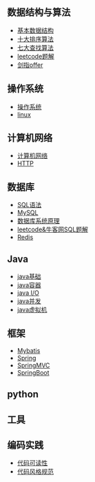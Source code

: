 ## 数据结构与算法
- [基本数据结构]()
- [十大排序算法](https://github.com/ChenLiang-Vic/Personal-notes/blob/master/%E6%95%B0%E6%8D%AE%E7%BB%93%E6%9E%84%E4%B8%8E%E7%AE%97%E6%B3%95/%E6%8E%92%E5%BA%8F%E7%AE%97%E6%B3%95/README.md)
- [七大查找算法]()
- [leetcode题解]()
- [剑指offer]()
## 操作系统
- [操作系统]()
- [linux]()
## 计算机网络
- [计算机网络](https://github.com/ChenLiang-Vic/Personal-notes/blob/master/%E8%AE%A1%E7%AE%97%E6%9C%BA%E7%BD%91%E7%BB%9C/README.md)
- [HTTP](https://github.com/ChenLiang-Vic/Personal-notes/blob/master/%E8%AE%A1%E7%AE%97%E6%9C%BA%E7%BD%91%E7%BB%9C/doc/HTTP.md)
## 数据库
- [SQL语法](https://github.com/ChenLiang-Vic/Personal-notes/blob/master/%E6%95%B0%E6%8D%AE%E5%BA%93/doc/SQL.md)
- [MySQL](https://github.com/ChenLiang-Vic/Personal-notes/blob/master/%E6%95%B0%E6%8D%AE%E5%BA%93/doc/MYSQL.md)
- [数据库系统原理](https://github.com/ChenLiang-Vic/Personal-notes/blob/master/数据库/doc/数据库系统原理.md)
- [leetcode&牛客网SQL题解](https://github.com/ChenLiang-Vic/Personal-notes/blob/master/%E6%95%B0%E6%8D%AE%E5%BA%93/doc/leetcode%26%E7%89%9B%E5%AE%A2%E7%BD%91%E9%A2%98%E8%A7%A3.md)
- [Redis](https://github.com/ChenLiang-Vic/Personal-notes/blob/master/%E6%95%B0%E6%8D%AE%E5%BA%93/doc/Redis.md)
## Java
- [java基础]()
- [java容器]()
- [java I/O]()
- [java并发]()
- [java虚拟机]()
## 框架
- [Mybatis]()
- [Spring]()
- [SpringMVC]() 
- [SpringBoot]()
## python
## 工具
## 编码实践
- [代码可读性]()
- [代码风格规范]()